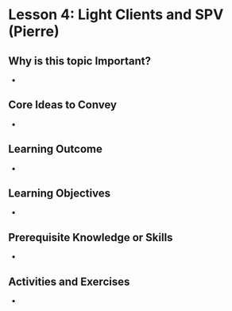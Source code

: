 
# Lesson 4: Light Clients and SPV (Pierre)

## Why is this topic Important?

- 

## Core Ideas to Convey

- 

## Learning Outcome

- 

## Learning Objectives

- 

## Prerequisite Knowledge or Skills

- 

## Activities and Exercises

-
